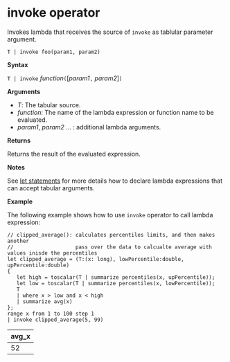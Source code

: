 # invoke operator

Invokes lambda that receives the source of `invoke` as tablular parameter argument.

    T | invoke foo(param1, param2)

**Syntax**

`T | invoke` *function*`(`[*param1*`,` *param2*]`)`

**Arguments**

* *T*: The tabular source.
* *function*: The name of the lambda expression or function name to be evaluated.
* *param1*, *param2* ... : additional lambda arguments.

**Returns**

Returns the result of the evaluated expression.

**Notes**

See [let statements](./query_language_letstatement.md) for more details how to declare lambda expressions that can accept tabular arguments.

**Example**

The following example shows how to use `invoke` operator to call lambda expression:


```
// clipped_average(): calculates percentiles limits, and then makes another 
//                    pass over the data to calcualte average with values inisde the percentiles
let clipped_average = (T:(x: long), lowPercentile:double, upPercentile:double)
{
   let high = toscalar(T | summarize percentiles(x, upPercentile));
   let low = toscalar(T | summarize percentiles(x, lowPercentile));
   T 
   | where x > low and x < high
   | summarize avg(x) 
};
range x from 1 to 100 step 1
| invoke clipped_average(5, 99)
```

|avg_x|
|---|
|52|

